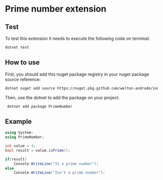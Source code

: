 # Prime number extension

## Test
To test this extension it needs to execute the following code on terminal:

```bash
dotnet test
```

## How to use
First, you should add this nuget package registry in your nuget package source reference:

```bash
dotnet nuget add source https://nuget.pkg.github.com/welton-andrade/index.json --name github -u nome_do_usuario -p ${{ secrets.GITHUB_TOKEN }} --store-password-in-clear-text
```

Then, use the dotnet to add the package on your project:

```bash
 dotnet add package PrimeNumber 
```

## Example
```csharp
using System;
using PrimeNumber;

int value = 4;
bool result = value.isPrime();

if(result)
    Console.WriteLine("Is a prime number");
else
    Console.WriteLine("Isn't a prime number");
```